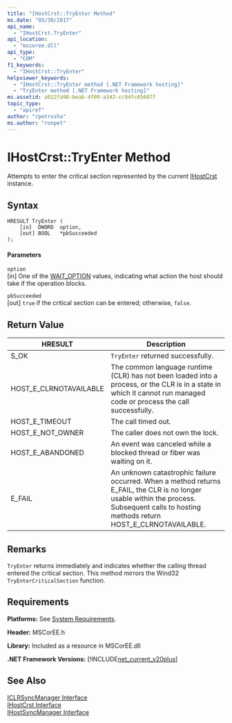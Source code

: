```yaml
---
title: "IHostCrst::TryEnter Method"
ms.date: "03/30/2017"
api_name: 
  - "IHostCrst.TryEnter"
api_location: 
  - "mscoree.dll"
api_type: 
  - "COM"
f1_keywords: 
  - "IHostCrst::TryEnter"
helpviewer_keywords: 
  - "IHostCrst::TryEnter method [.NET Framework hosting]"
  - "TryEnter method [.NET Framework hosting]"
ms.assetid: a922fa98-beab-4f09-a342-cc94fc65687f
topic_type: 
  - "apiref"
author: "rpetrusha"
ms.author: "ronpet"
---
```

# IHostCrst::TryEnter Method
Attempts to enter the critical section represented by the current [IHostCrst](../../../../docs/framework/unmanaged-api/hosting/ihostcrst-interface.md) instance.  

## Syntax  

```  
HRESULT TryEnter (  
    [in]  DWORD  option,  
    [out] BOOL   *pbSucceeded  
);  
```  

#### Parameters  
 `option`  
 [in] One of the [WAIT_OPTION](../../../../docs/framework/unmanaged-api/hosting/wait-option-enumeration.md) values, indicating what action the host should take if the operation blocks.  

 `pbSucceeded`  
 [out] `true` if the critical section can be entered; otherwise, `false`.  

## Return Value  


|HRESULT|Description|  
|-------------|-----------------|  
|S_OK|`TryEnter` returned successfully.|  
|HOST_E_CLRNOTAVAILABLE|The common language runtime (CLR) has not been loaded into a process, or the CLR is in a state in which it cannot run managed code or process the call successfully.|  
|HOST_E_TIMEOUT|The call timed out.|  
|HOST_E_NOT_OWNER|The caller does not own the lock.|  
|HOST_E_ABANDONED|An event was canceled while a blocked thread or fiber was waiting on it.|  
|E_FAIL|An unknown catastrophic failure occurred. When a method returns E_FAIL, the CLR is no longer usable within the process. Subsequent calls to hosting methods return HOST_E_CLRNOTAVAILABLE.|  

## Remarks  
 `TryEnter` returns immediately and indicates whether the calling thread entered the critical section. This method mirrors the Wind32 `TryEnterCriticalSection` function.  

## Requirements  
 **Platforms:** See [System Requirements](../../../../docs/framework/get-started/system-requirements.md).  

 **Header:** MSCorEE.h  

 **Library:** Included as a resource in MSCorEE.dll  

 **.NET Framework Versions:** [!INCLUDE[net_current_v20plus](../../../../includes/net-current-v20plus-md.md)]  

## See Also  
 [ICLRSyncManager Interface](../../../../docs/framework/unmanaged-api/hosting/iclrsyncmanager-interface.md)  
 [IHostCrst Interface](../../../../docs/framework/unmanaged-api/hosting/ihostcrst-interface.md)  
 [IHostSyncManager Interface](../../../../docs/framework/unmanaged-api/hosting/ihostsyncmanager-interface.md)
